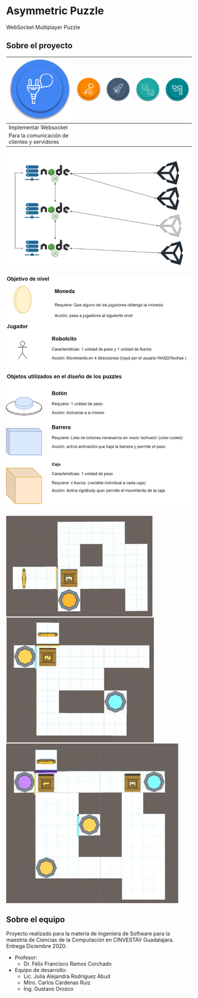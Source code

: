 # Asymmetric Puzzle 
WebSocket Multiplayer Puzzle
  
## Sobre el proyecto
|![Implementar Websocket](images/00_implementarwebsocket.PNG)|![](images/01_utilizarcifradoSSL.PNG)|![](images/02_nodejsWebservice.PNG)|![](images/03_InterconexionServidores.PNG)|![](images/04_ClienteSuplantador.PNG)|
| ------------- | ------------- | ------------- | ------------- | ------------- |
| Implementar Websocket | | | | |
| Para la comunicación de clientes y servidores | | | | |






![](images/06_Conexiones.PNG)

![](images/07_GameElements.png)

![](images/nivel1.PNG)
![](images/nivel2.PNG)
![](images/nivel3.PNG)

## Sobre el equipo
Proyecto realizado para la materia de Ingeniera de Software para la maestría de Ciencias de la Computación en CINVESTAV Guadalajara. Entrega Diciembre 2020.
* Profesor: 
  * Dr. Félix Francisco Ramos Corchado
* Equipo de desarrollo:
  * Lic. Julia Alejandra Rodríguez Abud
  * Mtro. Carlos Cárdenas Ruiz
  * Ing. Gustavo Orozco
